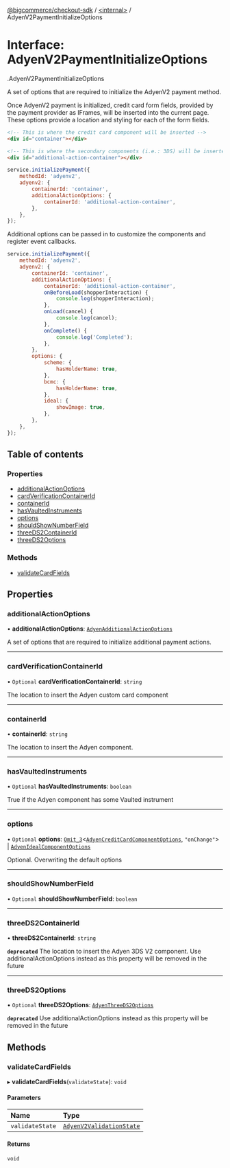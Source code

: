 [@bigcommerce/checkout-sdk](../README.md) / [<internal\>](../modules/internal_.md) / AdyenV2PaymentInitializeOptions

# Interface: AdyenV2PaymentInitializeOptions

[<internal>](../modules/internal_.md).AdyenV2PaymentInitializeOptions

A set of options that are required to initialize the AdyenV2 payment method.

Once AdyenV2 payment is initialized, credit card form fields, provided by the
payment provider as IFrames, will be inserted into the current page. These
options provide a location and styling for each of the form fields.

```html
<!-- This is where the credit card component will be inserted -->
<div id="container"></div>

<!-- This is where the secondary components (i.e.: 3DS) will be inserted -->
<div id="additional-action-container"></div>
```

```js
service.initializePayment({
    methodId: 'adyenv2',
    adyenv2: {
        containerId: 'container',
        additionalActionOptions: {
            containerId: 'additional-action-container',
        },
    },
});
```

Additional options can be passed in to customize the components and register
event callbacks.

```js
service.initializePayment({
    methodId: 'adyenv2',
    adyenv2: {
        containerId: 'container',
        additionalActionOptions: {
            containerId: 'additional-action-container',
            onBeforeLoad(shopperInteraction) {
                console.log(shopperInteraction);
            },
            onLoad(cancel) {
                console.log(cancel);
            },
            onComplete() {
                console.log('Completed');
            },
        },
        options: {
            scheme: {
                hasHolderName: true,
            },
            bcmc: {
                hasHolderName: true,
            },
            ideal: {
                showImage: true,
            },
        },
    },
});
```

## Table of contents

### Properties

- [additionalActionOptions](internal_.AdyenV2PaymentInitializeOptions.md#additionalactionoptions)
- [cardVerificationContainerId](internal_.AdyenV2PaymentInitializeOptions.md#cardverificationcontainerid)
- [containerId](internal_.AdyenV2PaymentInitializeOptions.md#containerid)
- [hasVaultedInstruments](internal_.AdyenV2PaymentInitializeOptions.md#hasvaultedinstruments)
- [options](internal_.AdyenV2PaymentInitializeOptions.md#options)
- [shouldShowNumberField](internal_.AdyenV2PaymentInitializeOptions.md#shouldshownumberfield)
- [threeDS2ContainerId](internal_.AdyenV2PaymentInitializeOptions.md#threeds2containerid)
- [threeDS2Options](internal_.AdyenV2PaymentInitializeOptions.md#threeds2options)

### Methods

- [validateCardFields](internal_.AdyenV2PaymentInitializeOptions.md#validatecardfields)

## Properties

### additionalActionOptions

• **additionalActionOptions**: [`AdyenAdditionalActionOptions`](internal_.AdyenAdditionalActionOptions.md)

A set of options that are required to initialize additional payment actions.

___

### cardVerificationContainerId

• `Optional` **cardVerificationContainerId**: `string`

The location to insert the Adyen custom card component

___

### containerId

• **containerId**: `string`

The location to insert the Adyen component.

___

### hasVaultedInstruments

• `Optional` **hasVaultedInstruments**: `boolean`

True if the Adyen component has some Vaulted instrument

___

### options

• `Optional` **options**: [`Omit_3`](../modules/internal_.md#omit_3)<[`AdyenCreditCardComponentOptions`](internal_.AdyenCreditCardComponentOptions.md), ``"onChange"``\> \| [`AdyenIdealComponentOptions`](internal_.AdyenIdealComponentOptions.md)

Optional. Overwriting the default options

___

### shouldShowNumberField

• `Optional` **shouldShowNumberField**: `boolean`

___

### threeDS2ContainerId

• **threeDS2ContainerId**: `string`

**`deprecated`** The location to insert the Adyen 3DS V2 component.
Use additionalActionOptions instead as this property will be removed in the future

___

### threeDS2Options

• `Optional` **threeDS2Options**: [`AdyenThreeDS2Options`](internal_.AdyenThreeDS2Options.md)

**`deprecated`** Use additionalActionOptions instead as this property will be removed in the future

## Methods

### validateCardFields

▸ **validateCardFields**(`validateState`): `void`

#### Parameters

| Name | Type |
| :------ | :------ |
| `validateState` | [`AdyenV2ValidationState`](internal_.AdyenV2ValidationState.md) |

#### Returns

`void`
